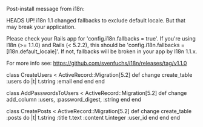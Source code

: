 Post-install message from i18n:

HEADS UP! i18n 1.1 changed fallbacks to exclude default locale.
But that may break your application.

Please check your Rails app for 'config.i18n.fallbacks = true'.
If you're using I18n (>= 1.1.0) and Rails (< 5.2.2), this should be
'config.i18n.fallbacks = [I18n.default_locale]'.
If not, fallbacks will be broken in your app by I18n 1.1.x.

For more info see:
https://github.com/svenfuchs/i18n/releases/tag/v1.1.0

class CreateUsers < ActiveRecord::Migration[5.2]
  def change
    create_table :users do |t|
      t.string :email
    end
  end
end

class AddPasswordsToUsers < ActiveRecord::Migration[5.2]
  def change
    add_column :users, :password_digest, :string
  end
end

class CreatePosts < ActiveRecord::Migration[5.2]
  def change
    create_table :posts do |t|
      t.string :title
      t.text :content
      t.integer :user_id
    end
  end
end
